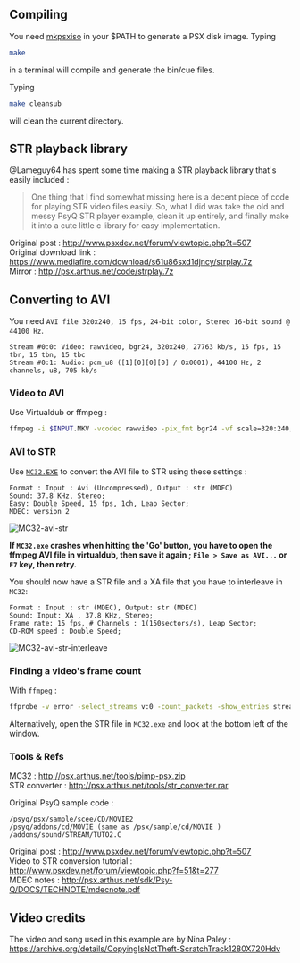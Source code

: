 ## Compiling

You need [mkpsxiso](https://github.com/Lameguy64/mkpsxiso) in your $PATH to generate a PSX disk image.
Typing 
```bash
make
```
in a terminal will compile and generate the bin/cue files.  

Typing
```bash
make cleansub
``` 
will clean the current directory.

## STR playback library

@Lameguy64 has spent some time making a STR playback library that's easily included :

> One thing that I find somewhat missing here is a decent piece of code for playing STR video files easily. So, what I did was take the old and messy PsyQ STR player example, clean it up entirely, and finally make it into a cute little c library for easy implementation.

Original post : http://www.psxdev.net/forum/viewtopic.php?t=507  
Original download link : https://www.mediafire.com/download/s61u86sxd1djncy/strplay.7z  
Mirror : http://psx.arthus.net/code/strplay.7z  

## Converting to AVI

You need `AVI file 320x240, 15 fps, 24-bit color, Stereo 16-bit sound @ 44100 Hz`.  

```
Stream #0:0: Video: rawvideo, bgr24, 320x240, 27763 kb/s, 15 fps, 15 tbr, 15 tbn, 15 tbc
Stream #0:1: Audio: pcm_u8 ([1][0][0][0] / 0x0001), 44100 Hz, 2 channels, u8, 705 kb/s
```

### Video to AVI

Use Virtualdub or ffmpeg :  

```bash
ffmpeg -i $INPUT.MKV -vcodec rawvideo -pix_fmt bgr24 -vf scale=320:240,setsar=1:1 -acodec pcm_u8 -ar 44100 -r 15 $OUTPUT.avi
```

### AVI to STR

Use [`MC32.EXE`](http://psx.arthus.net/tools/pimp-psx.zip) to convert the AVI file to STR using these settings :  

```
Format : Input : Avi (Uncompressed), Output : str (MDEC)
Sound: 37.8 KHz, Stereo;
Easy: Double Speed, 15 fps, 1ch, Leap Sector;
MDEC: version 2
```

![MC32-avi-str](https://wiki.arthus.net/assets/MC32-avi-str.png)

**If `MC32.exe` crashes when hitting the 'Go' button, you have to open the ffmpeg AVI file in virtualdub, then save it again ; `File > Save as AVI...` or `F7` key, then retry.**  

You should now have a STR file and a XA file that you have to interleave in `MC32`:

```
Format : Input : str (MDEC), Output: str (MDEC)
Sound: Input: XA , 37.8 KHz, Stereo;
Frame rate: 15 fps, # Channels : 1(150sectors/s), Leap Sector;
CD-ROM speed : Double Speed;
```

![MC32-avi-str-interleave](https://wiki.arthus.net/assets/MC32-avi-str-interleaved.png)

### Finding a video's frame count

With `ffmpeg` :

```bash
ffprobe -v error -select_streams v:0 -count_packets -show_entries stream=nb_read_packets -of csv=p=0 VIDEOFILE.AVI
```

Alternatively, open the STR file in `MC32.exe` and look at the bottom left of the window.

### Tools & Refs

MC32 : http://psx.arthus.net/tools/pimp-psx.zip  
STR converter : http://psx.arthus.net/tools/str_converter.rar  

Original PsyQ sample code : 
```
/psyq/psx/sample/scee/CD/MOVIE2
/psyq/addons/cd/MOVIE (same as /psx/sample/cd/MOVIE )
/addons/sound/STREAM/TUTO2.C
```  
Original post : http://www.psxdev.net/forum/viewtopic.php?t=507  
Video to STR conversion tutorial : http://www.psxdev.net/forum/viewtopic.php?f=51&t=277  
MDEC notes : http://psx.arthus.net/sdk/Psy-Q/DOCS/TECHNOTE/mdecnote.pdf  

## Video credits 

The video and song used in this example are by Nina Paley : https://archive.org/details/CopyingIsNotTheft-ScratchTrack1280X720Hdv  
